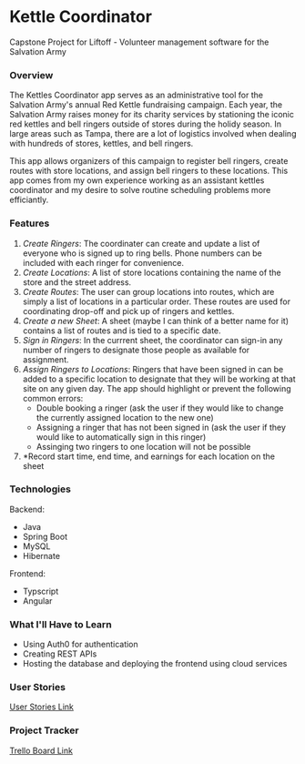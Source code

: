 # Kettle Coordinator
Capstone Project for Liftoff - Volunteer management software for the Salvation Army

### Overview
The Kettles Coordinator app serves as an administrative tool for the Salvation Army's annual Red Kettle fundraising campaign. Each year, the Salvation Army raises money for its charity services by stationing the iconic red kettles and bell ringers outside of stores during the holidy season. In large areas such as Tampa, there are a lot of logistics involved when dealing with hundreds of stores, kettles, and bell ringers. 

This app allows organizers of this campaign to register bell ringers, create routes with store locations, and assign bell ringers to these locations. This app comes from my own experience working as an assistant kettles coordinator and my desire to solve routine scheduling problems more efficiantly.

### Features
1. *Create Ringers*: The coordinater can create and update a list of everyone who is signed up to ring bells. Phone numbers can be included with each ringer for convenience.
2. *Create Locations*: A list of store locations containing the name of the store and the street address.
3. *Create Routes*: The user can group locations into routes, which are simply a list of locations in a particular order. These routes are used for coordinating drop-off and pick up of ringers and kettles.
4. *Create a new Sheet*: A sheet (maybe I can think of a better name for it) contains a list of routes and is tied to a specific date.
5. *Sign in Ringers*: In the currrent sheet, the coordinator can sign-in any number of ringers to designate those people as available for assignment.
6. *Assign Ringers to Locations*: Ringers that have been signed in can be added to a specific location to designate that they will be working at that site on any given day. The app should highlight or prevent the following common errors:
    - Double booking a ringer (ask the user if they would like to change the currently assigned location to the new one)
   - Assigning a ringer that has not been signed in (ask the user if they would like to automatically sign in this ringer)
   - Assinging two ringers to one location will not be possible
7. *Record start time, end time, and earnings for each location on the sheet

### Technologies
Backend:
- Java
- Spring Boot
- MySQL
- Hibernate

Frontend:
- Typscript
- Angular

### What I'll Have to Learn
- Using Auth0 for authentication
- Creating REST APIs
- Hosting the database and deploying the frontend using cloud services

### User Stories
[User Stories Link](https://docs.google.com/document/d/1L_-yorWdI5OCi5Fo3ab7mfZoWJJUjsVqM3X1StGX3js/edit?usp=sharing)

### Project Tracker
[Trello Board Link](https://trello.com/b/DY0blRUP/kettles-coordinator-app)
